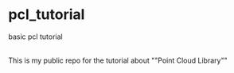 # pcl_tutorial
basic pcl tutorial

<br/>
This is my public repo for the tutorial about ""Point Cloud Library""
